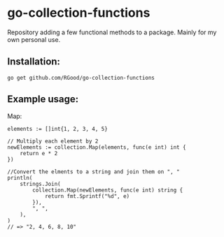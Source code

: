 # go-collection-functions

Repository adding a few functional methods to a package. Mainly for my own personal use.

## Installation:

`go get github.com/RGood/go-collection-functions`

## Example usage:

Map:

```golang
elements := []int{1, 2, 3, 4, 5}

// Multiply each element by 2
newElements := collection.Map(elements, func(e int) int {
    return e * 2
})

//Convert the elments to a string and join them on ", "
println(
    strings.Join(
        collection.Map(newElements, func(e int) string {
            return fmt.Sprintf("%d", e)
        }),
        ", ",
    ),
)
// => "2, 4, 6, 8, 10"
```